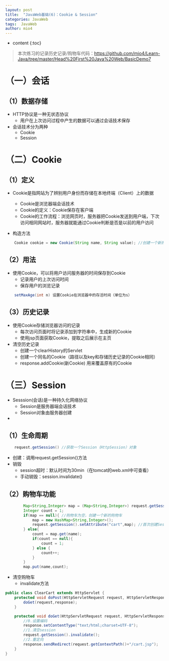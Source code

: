 ```yaml
---
layout: post
title:  "JavaWeb基础(6)：Cookie & Session"
categories: JavaWeb
tags:  JavaWeb
author: mio4
---
```


* content
{:toc}









>本次练习的记录历史记录/购物车代码：https://github.com/mio4/Learn-Java/tree/master/Head%20First%20Java%20Web/BasicDemo7


# （一）会话
## （1）数据存储

 - HTTP协议是一种无状态协议
	 - 用户在上次访问过程中产生的数据可以通过会话技术保存
 - 会话技术分为两种
	 - Cookie
	 - Session 



# （二）Cookie
## （1）定义

 - Cookie是指网站为了辨别用户身份而存储在本地终端（Client）上的数据
   - Cookie是浏览器端会话技术
   - Cookie的定义：Cookie保存在客户端
   - Cookie的工作流程：浏览网页时，服务器把Cookie发送到用户端，下次访问相同网站时，服务器就能通过Cookie判断是否是以前的用户访问

 - 构造方法
```java 
	Cookie cookie = new Cookie(String name, String value); //创建一个新的Cookie：名称-对应值，保存的都是String类型
```

## （2）用法

 - 使用Cookie，可以将用户访问服务器的时间保存到Cookie
	 - 记录用户的上次访问时间
	 - 保存用户的浏览记录


```java 
	setMaxAge(int n) 设置Cookie在浏览器中的存活时间（单位为s）
```

## （3）历史记录

 - 使用Cookie存储浏览器访问的记录
	 - 每次访问页面时将记录添加到字符串中，生成新的Cookie
	 - 使用jsp页面获取Cookie，提取之后展示在主页
 - 清空历史记录
	 - 创建一个clearHistory的Servlet
	 - 创建一个同名的Cookie（路径以及key和存储历史记录的Cookie相同）
	 - response.addCookie(新Cookie) 用来覆盖原有的Cookie 

# （三）Session

 - Sesssion(会话)是一种持久化网络协议
   - Session是服务器端会话技术
   - Session对象由服务器创建 
 -  

## （1）生命周期


```java 
	request.getSession() //获取一个Session（HttpSession）对象
```

 - 创建：调用request.getSession()方法
 - 销毁
	 - session超时：默认时间为30min（在tomcat的web.xml中可查看）
	 - 手动销毁：session.invalidate() 

## （2）购物车功能

```java 
		Map<String,Integer> map = (Map<String,Integer>) request.getSession().getAttribute("cart");
		Integer count = 1;
		if(map == null){ //购物车为空，创建一个新的购物车
			map = new HashMap<String,Integer>();
			request.getSession().setAttribute("cart",map); //首次创建Session对象中的cart Attribute
		} else{
			count = map.get(name);
			if(count == null){
				count = 1;
			} else {
				count++;
			}
		}
		map.put(name,count);
```

 - 清空购物车
	 - invalidate方法

```java 
public class ClearCart extends HttpServlet {
	protected void doPost(HttpServletRequest request, HttpServletResponse response) throws ServletException, IOException {
		doGet(request,response);
	}

	protected void doGet(HttpServletRequest request, HttpServletResponse response) throws ServletException, IOException {
		//0.设置编码
		response.setContentType("text/html;charset=UTF-8");
		//1.清空session
		request.getSession().invalidate();
		//2.重定向
		response.sendRedirect(request.getContextPath()+"/cart.jsp");
	}
}
```